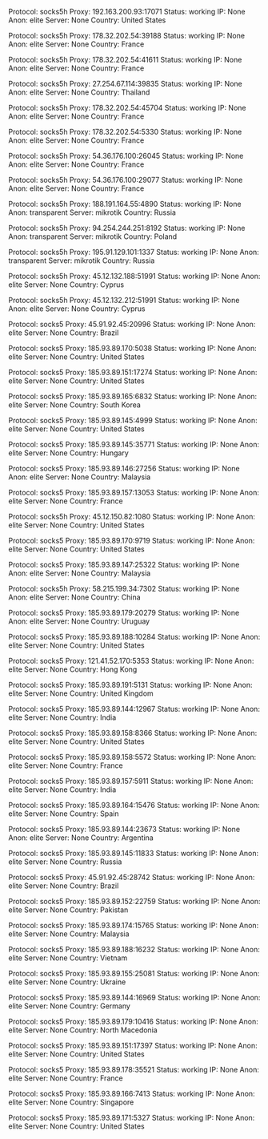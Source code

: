 Protocol: socks5h
Proxy: 192.163.200.93:17071
Status: working
IP: None
Anon: elite
Server: None
Country: United States

Protocol: socks5h
Proxy: 178.32.202.54:39188
Status: working
IP: None
Anon: elite
Server: None
Country: France

Protocol: socks5h
Proxy: 178.32.202.54:41611
Status: working
IP: None
Anon: elite
Server: None
Country: France

Protocol: socks5h
Proxy: 27.254.67.114:39835
Status: working
IP: None
Anon: elite
Server: None
Country: Thailand

Protocol: socks5h
Proxy: 178.32.202.54:45704
Status: working
IP: None
Anon: elite
Server: None
Country: France

Protocol: socks5h
Proxy: 178.32.202.54:5330
Status: working
IP: None
Anon: elite
Server: None
Country: France

Protocol: socks5h
Proxy: 54.36.176.100:26045
Status: working
IP: None
Anon: elite
Server: None
Country: France

Protocol: socks5h
Proxy: 54.36.176.100:29077
Status: working
IP: None
Anon: elite
Server: None
Country: France

Protocol: socks5h
Proxy: 188.191.164.55:4890
Status: working
IP: None
Anon: transparent
Server: mikrotik
Country: Russia

Protocol: socks5h
Proxy: 94.254.244.251:8192
Status: working
IP: None
Anon: transparent
Server: mikrotik
Country: Poland

Protocol: socks5h
Proxy: 195.91.129.101:1337
Status: working
IP: None
Anon: transparent
Server: mikrotik
Country: Russia

Protocol: socks5h
Proxy: 45.12.132.188:51991
Status: working
IP: None
Anon: elite
Server: None
Country: Cyprus

Protocol: socks5h
Proxy: 45.12.132.212:51991
Status: working
IP: None
Anon: elite
Server: None
Country: Cyprus

Protocol: socks5
Proxy: 45.91.92.45:20996
Status: working
IP: None
Anon: elite
Server: None
Country: Brazil

Protocol: socks5
Proxy: 185.93.89.170:5038
Status: working
IP: None
Anon: elite
Server: None
Country: United States

Protocol: socks5
Proxy: 185.93.89.151:17274
Status: working
IP: None
Anon: elite
Server: None
Country: United States

Protocol: socks5
Proxy: 185.93.89.165:6832
Status: working
IP: None
Anon: elite
Server: None
Country: South Korea

Protocol: socks5
Proxy: 185.93.89.145:4999
Status: working
IP: None
Anon: elite
Server: None
Country: United States

Protocol: socks5
Proxy: 185.93.89.145:35771
Status: working
IP: None
Anon: elite
Server: None
Country: Hungary

Protocol: socks5
Proxy: 185.93.89.146:27256
Status: working
IP: None
Anon: elite
Server: None
Country: Malaysia

Protocol: socks5
Proxy: 185.93.89.157:13053
Status: working
IP: None
Anon: elite
Server: None
Country: France

Protocol: socks5h
Proxy: 45.12.150.82:1080
Status: working
IP: None
Anon: elite
Server: None
Country: United States

Protocol: socks5
Proxy: 185.93.89.170:9719
Status: working
IP: None
Anon: elite
Server: None
Country: United States

Protocol: socks5
Proxy: 185.93.89.147:25322
Status: working
IP: None
Anon: elite
Server: None
Country: Malaysia

Protocol: socks5h
Proxy: 58.215.199.34:7302
Status: working
IP: None
Anon: elite
Server: None
Country: China

Protocol: socks5
Proxy: 185.93.89.179:20279
Status: working
IP: None
Anon: elite
Server: None
Country: Uruguay

Protocol: socks5
Proxy: 185.93.89.188:10284
Status: working
IP: None
Anon: elite
Server: None
Country: United States

Protocol: socks5
Proxy: 121.41.52.170:5353
Status: working
IP: None
Anon: elite
Server: None
Country: Hong Kong

Protocol: socks5
Proxy: 185.93.89.191:5131
Status: working
IP: None
Anon: elite
Server: None
Country: United Kingdom

Protocol: socks5
Proxy: 185.93.89.144:12967
Status: working
IP: None
Anon: elite
Server: None
Country: India

Protocol: socks5
Proxy: 185.93.89.158:8366
Status: working
IP: None
Anon: elite
Server: None
Country: United States

Protocol: socks5
Proxy: 185.93.89.158:5572
Status: working
IP: None
Anon: elite
Server: None
Country: France

Protocol: socks5
Proxy: 185.93.89.157:5911
Status: working
IP: None
Anon: elite
Server: None
Country: India

Protocol: socks5
Proxy: 185.93.89.164:15476
Status: working
IP: None
Anon: elite
Server: None
Country: Spain

Protocol: socks5
Proxy: 185.93.89.144:23673
Status: working
IP: None
Anon: elite
Server: None
Country: Argentina

Protocol: socks5
Proxy: 185.93.89.145:11833
Status: working
IP: None
Anon: elite
Server: None
Country: Russia

Protocol: socks5
Proxy: 45.91.92.45:28742
Status: working
IP: None
Anon: elite
Server: None
Country: Brazil

Protocol: socks5
Proxy: 185.93.89.152:22759
Status: working
IP: None
Anon: elite
Server: None
Country: Pakistan

Protocol: socks5
Proxy: 185.93.89.174:15765
Status: working
IP: None
Anon: elite
Server: None
Country: Malaysia

Protocol: socks5
Proxy: 185.93.89.188:16232
Status: working
IP: None
Anon: elite
Server: None
Country: Vietnam

Protocol: socks5
Proxy: 185.93.89.155:25081
Status: working
IP: None
Anon: elite
Server: None
Country: Ukraine

Protocol: socks5
Proxy: 185.93.89.144:16969
Status: working
IP: None
Anon: elite
Server: None
Country: Germany

Protocol: socks5
Proxy: 185.93.89.179:10416
Status: working
IP: None
Anon: elite
Server: None
Country: North Macedonia

Protocol: socks5
Proxy: 185.93.89.151:17397
Status: working
IP: None
Anon: elite
Server: None
Country: United States

Protocol: socks5
Proxy: 185.93.89.178:35521
Status: working
IP: None
Anon: elite
Server: None
Country: France

Protocol: socks5
Proxy: 185.93.89.166:7413
Status: working
IP: None
Anon: elite
Server: None
Country: Singapore

Protocol: socks5
Proxy: 185.93.89.171:5327
Status: working
IP: None
Anon: elite
Server: None
Country: United States

